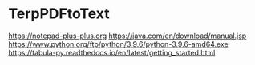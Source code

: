 # TerpPDFtoText
https://notepad-plus-plus.org
https://java.com/en/download/manual.jsp
https://www.python.org/ftp/python/3.9.6/python-3.9.6-amd64.exe
https://tabula-py.readthedocs.io/en/latest/getting_started.html
